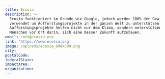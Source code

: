```yaml
---
title: Ecosia
description: >-
  Ecosia funktioniert im Grunde wie Google, jedoch werden 100% der Gewinne
  verwendet um Aufforstungsprojekte in der ganzen Welt zu unterstützen. Diese
  Aufforstungsprojekte helfen nicht nur dem Klima, sondern unterstützen auch die
  Menschen vor Ort darin, sich eine besser Zukunft aufzubauen.
email: info@ecosia.org
link: 'https://www.ecosia.org'
image: /uploads/ecosia_800x500.png
city:
postalCode:
federalState:
impactArea:
organization:
---
```


